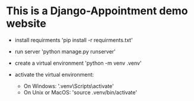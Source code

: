 # This is a Django-Appointment demo website

- install requirments 'pip install -r requirments.txt'
- run server 'python manage.py runserver'


- create a virtual environment 'python -m venv .venv'
- activate the virtual environment:
    - On Windows: '.venv\Scripts\activate'
    - On Unix or MacOS: 'source .venv/bin/activate'